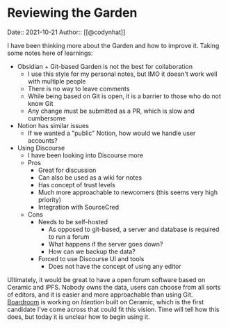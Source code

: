 # Reviewing the Garden
Date:: 2021-10-21
Author:: [[@codynhat]]  

I have been thinking more about the Garden and how to improve it. Taking some notes here of learnings:

- Obsidian + Git-based Garden is not the best for collaboration
	- I use this style for my personal notes, but IMO it doesn't work well with multiple people
	- There is no way to leave comments
	- While being based on Git is open, it is a barrier to those who do not know Git
	- Any change must be submitted as a PR, which is slow and cumbersome
- Notion has similar issues
	- If we wanted a "public" Notion, how would we handle user accounts?
- Using Discourse
	- I have been looking into Discourse more
	- Pros
		- Great for discussion
		- Can also be used as a wiki for notes
		- Has concept of trust levels
		- Much more approachable to newcomers (this seems very high priority)
		- Integration with SourceCred
	- Cons
		- Needs to be self-hosted
			- As opposed to git-based, a server and database is required to run a forum
			- What happens if the server goes down?
			- How can we backup the data?
		- Forced to use Discourse UI and tools
			- Does not have the concept of using any editor

Ultimately, it would be great to have a open forum software based on Ceramic and IPFS. Nobody owns the data, users can choose from all sorts of editors, and it is easier and more approachable than using Git. [Boardroom](https://blog.ceramic.network/boardroom-is-bringing-context-to-web3-governance/) is working on _Ideation_ built on Ceramic, which is the first candidate I've come across that could fit this vision. Time will tell how this does, but today it is unclear how to begin using it.